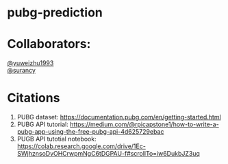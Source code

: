 # pubg-prediction


# Collaborators:
[@yuweizhu1993](https://github.com/yuweizhu1993)   
[@surancy](https://github.com/surancy)

# Citations
1. PUBG dataset: https://documentation.pubg.com/en/getting-started.html
2. PUBG API tutorial: https://medium.com/@rpicapstone1/how-to-write-a-pubg-app-using-the-free-pubg-api-4d625729ebac
3. PUGB API tutotial notebook: https://colab.research.google.com/drive/1Ec-SWjhznsoDvOHCrwpmNgC6tDGPAU-f#scrollTo=iw6DukbJZ3uq

